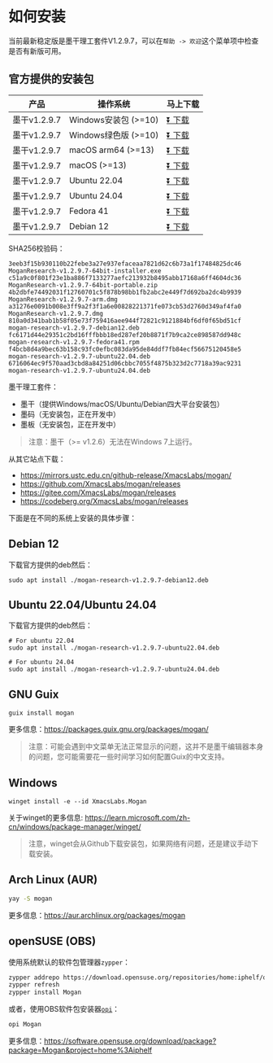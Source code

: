 # 如何安装
当前最新稳定版是墨干理工套件V1.2.9.7，可以在`帮助 -> 欢迎`这个菜单项中检查是否有新版可用。

## 官方提供的安装包
| 产品 | 操作系统 | 马上下载 |
|-----|-------|-----|
| 墨干v1.2.9.7 | Windows安装包 (>=10)| [⏬ 下载](https://mirrors.ustc.edu.cn/github-release/XmacsLabs/mogan/v1.2.9.7/MoganResearch-v1.2.9.7-64bit-installer.exe) |
| 墨干v1.2.9.7 | Windows绿色版 (>=10)| [⏬ 下载](https://mirrors.ustc.edu.cn/github-release/XmacsLabs/mogan/v1.2.9.7/MoganResearch-v1.2.9.7-64bit-portable.zip) |
| 墨干v1.2.9.7 | macOS arm64 (>=13) | [⏬ 下载](https://mirrors.ustc.edu.cn/github-release/XmacsLabs/mogan/v1.2.9.7/MoganResearch-v1.2.9.7-arm.dmg) |
| 墨干v1.2.9.7 | macOS (>=13) | [⏬ 下载](https://mirrors.ustc.edu.cn/github-release/XmacsLabs/mogan/v1.2.9.7/MoganResearch-v1.2.9.7.dmg) |
| 墨干v1.2.9.7 | Ubuntu 22.04 | [⏬ 下载](https://mirrors.ustc.edu.cn/github-release/XmacsLabs/mogan/v1.2.9.7/mogan-research-v1.2.9.7-ubuntu22.04.deb) |
| 墨干v1.2.9.7 | Ubuntu 24.04 | [⏬ 下载](https://mirrors.ustc.edu.cn/github-release/XmacsLabs/mogan/v1.2.9.7/mogan-research-v1.2.9.7-ubuntu24.04.deb) |
| 墨干v1.2.9.7 | Fedora 41 | [⏬ 下载](https://mirrors.ustc.edu.cn/github-release/XmacsLabs/mogan/v1.2.9.7/mogan-research-v1.2.9.7-fedora41.rpm) |
| 墨干v1.2.9.7 | Debian 12 | [⏬ 下载](https://mirrors.ustc.edu.cn/github-release/XmacsLabs/mogan/v1.2.9.7/mogan-research-v1.2.9.7-debian12.deb) |

SHA256校验码：
```
3eeb3f15b930110b22febe3a27e937efaceaa7821d62c6b73a1f17484825dc46  MoganResearch-v1.2.9.7-64bit-installer.exe
c51a9c0f801f23e1ba886f7133277aefc213932b8495abb17168a6ff4604dc36  MoganResearch-v1.2.9.7-64bit-portable.zip
4b2dbfe74492031f12760701c5f878b98bb1fb2abc2e449f7d692ba2dc4b9939  MoganResearch-v1.2.9.7-arm.dmg
a31276e0091b008e3ff9a2f3f1a6e00828221371fe073cb53d2760d349af4fa0  MoganResearch-v1.2.9.7.dmg
810a0d341bab1b58f05e73f759416aee944f72821c9121884bf6df0f65bd51cf  mogan-research-v1.2.9.7-debian12.deb
fc6171d44e29351c2bd16fffbbb18ed287ef20b8871f7b9ca2ce898587dd948c  mogan-research-v1.2.9.7-fedora41.rpm
f4bcb8d4a9bec63b158c93fc0efbc083da95de84ddf7fb84ecf56675120458e5  mogan-research-v1.2.9.7-ubuntu22.04.deb
6716064ec9f570aad3cbd8a84251d06cbbc7055f4875b323d2c7718a39ac9231  mogan-research-v1.2.9.7-ubuntu24.04.deb
```

墨干理工套件：
+ 墨干（提供Windows/macOS/Ubuntu/Debian四大平台安装包）
+ 墨码（无安装包，正在开发中）
+ 墨板（无安装包，正在开发中）

> 注意：墨干（>= v1.2.6）无法在Windows 7上运行。

从其它站点下载：
+ https://mirrors.ustc.edu.cn/github-release/XmacsLabs/mogan/
+ https://github.com/XmacsLabs/mogan/releases
+ https://gitee.com/XmacsLabs/mogan/releases
+ https://codeberg.org/XmacsLabs/mogan/releases

下面是在不同的系统上安装的具体步骤：

## Debian 12
下载官方提供的deb然后：
```
sudo apt install ./mogan-research-v1.2.9.7-debian12.deb
```

## Ubuntu 22.04/Ubuntu 24.04
下载官方提供的deb然后：
```
# For ubuntu 22.04
sudo apt install ./mogan-research-v1.2.9.7-ubuntu22.04.deb

# For ubuntu 24.04
sudo apt install ./mogan-research-v1.2.9.7-ubuntu24.04.deb
```

## GNU Guix
```
guix install mogan
```
更多信息：https://packages.guix.gnu.org/packages/mogan/

> 注意：可能会遇到中文菜单无法正常显示的问题，这并不是墨干编辑器本身的问题，您可能需要花一些时间学习如何配置Guix的中文支持。

## Windows
```
winget install -e --id XmacsLabs.Mogan
```
关于winget的更多信息: https://learn.microsoft.com/zh-cn/windows/package-manager/winget/

> 注意，winget会从Github下载安装包，如果网络有问题，还是建议手动下载安装。

## Arch Linux (AUR)
```bash
yay -S mogan
```
更多信息：https://aur.archlinux.org/packages/mogan

## openSUSE (OBS)

使用系统默认的软件包管理器`zypper`：

```bash
zypper addrepo https://download.opensuse.org/repositories/home:iphelf/openSUSE_Tumbleweed/home:iphelf.repo
zypper refresh
zypper install Mogan
```

或者，使用OBS软件包安装器[`opi`](https://software.opensuse.org/package/opi)：

```bash
opi Mogan
```

更多信息：https://software.opensuse.org/download/package?package=Mogan&project=home%3Aiphelf
